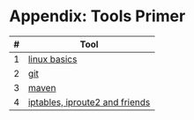 # Appendix: Tools Primer

| # | Tool |
| - | ---- |
| 1 | [linux basics](linux.md) |
| 2 | [git](git.md) |
| 3 | [maven](mvn.md) |
| 4 | [iptables, iproute2 and friends](network.md) |

